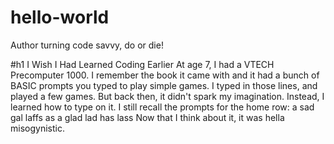 # hello-world
Author turning code savvy, do or die!

#h1 I Wish I Had Learned Coding Earlier
At age 7, I had a VTECH Precomputer 1000. I remember the book it came with and it had a bunch of BASIC prompts you typed to play simple games. 
I typed in those lines, and played a few games. But back then, it didn't spark my imagination. Instead, I learned how to type on it.
I still recall the prompts for the home row: a sad gal laffs as a glad lad has lass
Now that I think about it, it was hella misogynistic.
